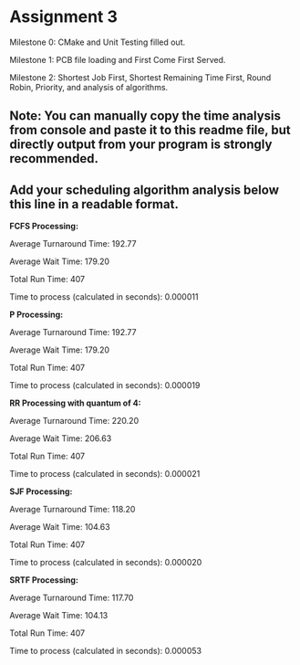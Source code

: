 # Assignment 3

Milestone 0: CMake and Unit Testing filled out. 

Milestone 1: PCB file loading and First Come First Served. 

Milestone 2: Shortest Job First, Shortest Remaining Time First, Round Robin, Priority, and analysis of algorithms. 

Note: 
You can manually copy the time analysis from console and paste it to this readme file, but directly output from your program is strongly recommended.     
---------------------------------------------------------------------------
Add your scheduling algorithm analysis below this line in a readable format. 
---------------------------------------------------------------------------


**FCFS Processing:**

Average Turnaround Time: 192.77

Average Wait Time: 179.20

Total Run Time: 407

Time to process (calculated in seconds): 0.000011



**P Processing:**

Average Turnaround Time: 192.77

Average Wait Time: 179.20

Total Run Time: 407

Time to process (calculated in seconds): 0.000019



**RR Processing with quantum of 4:**


Average Turnaround Time: 220.20

Average Wait Time: 206.63

Total Run Time: 407

Time to process (calculated in seconds): 0.000021



**SJF Processing:**

Average Turnaround Time: 118.20

Average Wait Time: 104.63

Total Run Time: 407

Time to process (calculated in seconds): 0.000020



**SRTF Processing:**

Average Turnaround Time: 117.70

Average Wait Time: 104.13

Total Run Time: 407

Time to process (calculated in seconds): 0.000053

